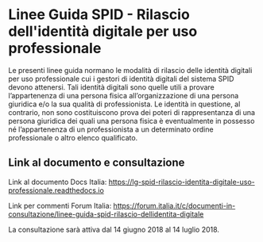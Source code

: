 # Linee Guida SPID - Rilascio dell'identità digitale per uso professionale

Le presenti linee guida normano le modalità di rilascio delle identità digitali per uso professionale cui i gestori di identità digitali del sistema SPID devono attenersi. Tali identità digitali sono quelle utili a provare l’appartenenza di una persona fisica all’organizzazione di una persona giuridica e/o la sua qualità di professionista. Le identità in questione, al contrario, non sono costituiscono prova dei poteri di rappresentanza di una persona giuridica dei quali una persona fisica è eventualmente in possesso né l’appartenenza di un professionista a un determinato ordine professionale o altro elenco qualificato.

## Link al documento e consultazione

Link al documento Docs Italia: https://lg-spid-rilascio-identita-digitale-uso-professionale.readthedocs.io

Link per commenti Forum Italia: https://forum.italia.it/c/documenti-in-consultazione/linee-guida-spid-rilascio-dellidentita-digitale

La consultazione sarà attiva dal 14 giugno 2018 al 14 luglio 2018.
